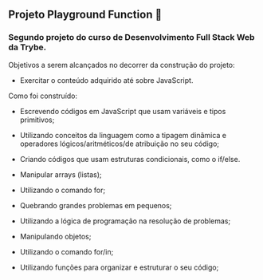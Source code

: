 ## Projeto Playground Function :carousel_horse:

### Segundo projeto do curso de Desenvolvimento Full Stack Web da Trybe.

Objetivos a serem alcançados no decorrer da construção do projeto:

- Exercitar o conteúdo adquirido até sobre JavaScript.

Como foi construído:

- Escrevendo códigos em JavaScript que usam variáveis e tipos primitivos;

- Utilizando conceitos da linguagem como a tipagem dinâmica e operadores lógicos/aritméticos/de atribuição no seu código;

- Criando códigos que usam estruturas condicionais, como o if/else.

- Manipular arrays (listas);

- Utilizando o comando for;

- Quebrando grandes problemas em pequenos;

- Utilizando a lógica de programação na resolução de problemas;

- Manipulando objetos;

- Utilizando o comando for/in;

- Utilizando funções para organizar e estruturar o seu código;
